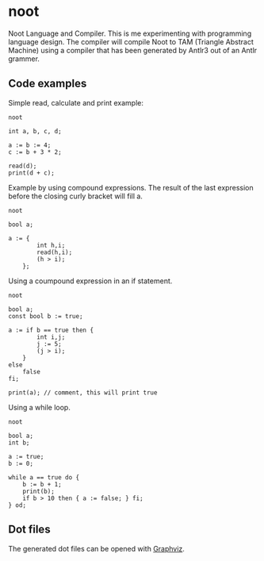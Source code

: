 noot
=============

Noot Language and Compiler. This is me experimenting with programming language design. The compiler will compile Noot to TAM (Triangle Abstract Machine) using a compiler that has been generated by Antlr3 out of an Antlr grammer.

Code examples
-------------

Simple read, calculate and print example:

```
noot

int a, b, c, d;

a := b := 4;
c := b + 3 * 2;

read(d);
print(d + c);
```

Example by using compound expressions. The result of the last expression  before the closing curly bracket will fill a.

```
noot

bool a;

a := {
		int h,i;
		read(h,i);
		(h > i);
	};
```

Using a coumpound expression in an if statement.

```
noot

bool a;
const bool b := true;

a := if b == true then {
		int i,j;
		j := 5;
		(j > i);
	}
else
	false
fi;

print(a); // comment, this will print true
```

Using a while loop.

```
noot

bool a;
int b;

a := true;
b := 0;

while a == true do {
	b := b + 1;
	print(b);
	if b > 10 then { a := false; } fi;
} od;
```

Dot files
-------------

The generated dot files can be opened with [Graphviz](http://www.graphviz.org/).